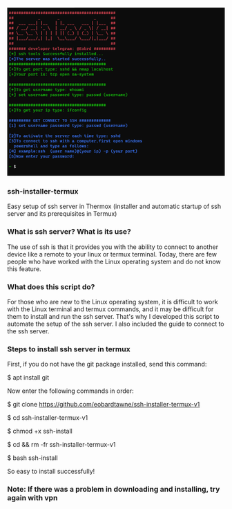 
![preview](preview.png "screenshot")



### ssh-installer-termux
Easy setup of ssh server in Thermox (installer and automatic startup of ssh server and its prerequisites in Termux)

### What is ssh server? What is its use?
The use of ssh is that it provides you with the ability to connect to another device like a remote to your linux or termux terminal.
Today, there are few people who have worked with the Linux operating system and do not know this feature.

### What does this script do?

For those who are new to the Linux operating system, it is difficult to work with the Linux terminal and termux commands, and it may be difficult for them to install and run the ssh server.
That's why I developed this script to automate the setup of the ssh server.
I also included the guide to connect to the ssh server.

### Steps to install ssh server in termux
First, if you do not have the git package installed, send this command:

$ apt install git 

Now enter the following commands in order:

$ git clone https://github.com/eobardtawne/ssh-installer-termux-v1

$ cd ssh-installer-termux-v1

$ chmod +x ssh-install

$ cd && rm -fr ssh-installer-termux-v1

$ bash ssh-install

So easy to install successfully!
### Note: If there was a problem in downloading and installing, try again with vpn


